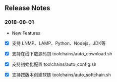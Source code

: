 ## Release Notes

### 2018-08-01

- New Features


- [x] 支持 LNMP、LAMP、Python、Nodejs、JDK等
- [x] 支持在线下载源码包 toolchains/auto_download.sh
- [x] 支持初始化配置 toolchains/auto_config.sh
- [x] 支持按版本创建软链 toolchains/auto_softchain.sh


